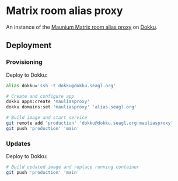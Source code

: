 # Matrix room alias proxy

An instance of the [Maunium Matrix room alias proxy] on [Dokku].

## Deployment

### Provisioning

Deploy to Dokku:

```bash
alias dokku='ssh -t dokku@dokku.seagl.org'

# Create and configure app
dokku apps:create 'mauliasproxy'
dokku domains:set 'mauliasproxy' 'alias.seagl.org'

# Build image and start service
git remote add 'production' 'dokku@dokku.seagl.org:mauliasproxy'
git push 'production' 'main'
```

### Updates

Deploy to Dokku:

```bash
# Build updated image and replace running container
git push 'production' 'main'
```

[Dokku]: https://dokku.com/
[Maunium Matrix room alias proxy]: https://github.com/tulir/mauliasproxy
